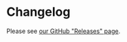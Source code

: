 # Changelog

Please see [our GitHub "Releases" page](https://github.com/basecamp/google_sign_in/releases).
